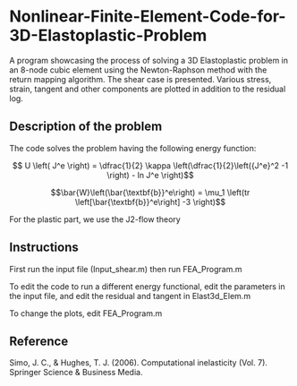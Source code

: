 # Nonlinear-Finite-Element-Code-for-3D-Elastoplastic-Problem
A program showcasing the process of solving a 3D Elastoplastic problem in an 8-node cubic element using the Newton-Raphson method with the return mapping algorithm.
The shear case is presented. Various stress, strain, tangent and other components are plotted in addition to the residual log.

## Description of the problem
The code solves the problem having the following energy function: 
```math
 U \left( J^e \right) = \dfrac{1}{2} \kappa \left(\dfrac{1}{2}\left({J^e}^2 -1 \right) - ln J^e \right)
```
```math
\bar{W}\left(\bar{\textbf{b}}^e\right) = \mu_1 \left(tr \left[\bar{\textbf{b}}^e\right] -3 \right)
```
For the plastic part, we use the J2-flow theory
## Instructions
First run the input file (Input_shear.m) then run FEA_Program.m

To edit the code to run a different energy functional, edit the parameters in the input file, and edit the residual and tangent in Elast3d_Elem.m

To change the plots, edit FEA_Program.m

## Reference
Simo, J. C., & Hughes, T. J. (2006). Computational inelasticity (Vol. 7). Springer Science & Business Media.
